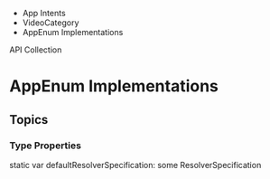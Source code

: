 

- App Intents
- VideoCategory
-  AppEnum Implementations 

API Collection

# AppEnum Implementations

## Topics

### Type Properties

static var defaultResolverSpecification: some ResolverSpecification

